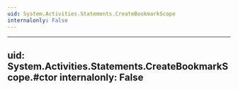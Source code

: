 ```yaml
---
uid: System.Activities.Statements.CreateBookmarkScope
internalonly: False
---
```


---
uid: System.Activities.Statements.CreateBookmarkScope.#ctor
internalonly: False
---
